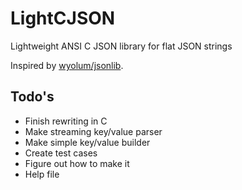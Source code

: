 # LightCJSON
Lightweight ANSI C JSON library for flat JSON strings

Inspired by [wyolum/jsonlib](https://github.com/wyolum/jsonlib).

## Todo's

* Finish rewriting in C
* Make streaming key/value parser
* Make simple key/value builder
* Create test cases
* Figure out how to make it
* Help file


